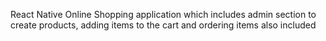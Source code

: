 React Native Online Shopping application which includes admin section to create products, adding items to the cart and ordering items also included
